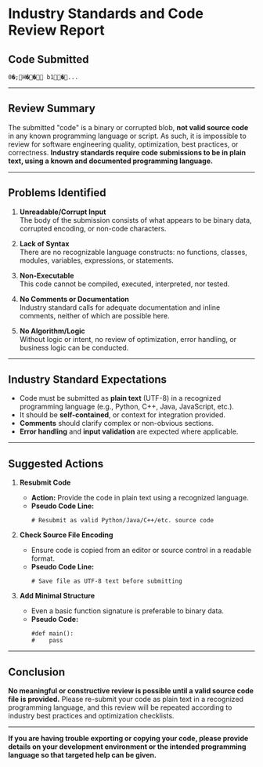 # Industry Standards and Code Review Report

## Code Submitted

```
    0�;    H ��     b1                                  �                            ...
```

---

## Review Summary

The submitted "code" is a binary or corrupted blob, **not valid source code** in any known programming language or script. As such, it is impossible to review for software engineering quality, optimization, best practices, or correctness. **Industry standards require code submissions to be in plain text, using a known and documented programming language.**

---

## Problems Identified

1. **Unreadable/Corrupt Input**  
   The body of the submission consists of what appears to be binary data, corrupted encoding, or non-code characters.

2. **Lack of Syntax**  
   There are no recognizable language constructs: no functions, classes, modules, variables, expressions, or statements.

3. **Non-Executable**  
   This code cannot be compiled, executed, interpreted, nor tested.

4. **No Comments or Documentation**  
   Industry standard calls for adequate documentation and inline comments, neither of which are possible here.

5. **No Algorithm/Logic**  
   Without logic or intent, no review of optimization, error handling, or business logic can be conducted.

---

## Industry Standard Expectations

- Code must be submitted as **plain text** (UTF-8) in a recognized programming language (e.g., Python, C++, Java, JavaScript, etc.).
- It should be **self-contained**, or context for integration provided.
- **Comments** should clarify complex or non-obvious sections.
- **Error handling** and **input validation** are expected where applicable.

---

## Suggested Actions

1. **Resubmit Code**
   - **Action:** Provide the code in plain text using a recognized language.
   - **Pseudo Code Line:**
     ```
     # Resubmit as valid Python/Java/C++/etc. source code
     ```

2. **Check Source File Encoding**
   - Ensure code is copied from an editor or source control in a readable format.
   - **Pseudo Code Line:**
     ```
     # Save file as UTF-8 text before submitting
     ```

3. **Add Minimal Structure**
   - Even a basic function signature is preferable to binary data.
   - **Pseudo Code:**
     ```
     #def main():
     #    pass
     ```

---

## Conclusion

**No meaningful or constructive review is possible until a valid source code file is provided.** Please re-submit your code as plain text in a recognized programming language, and this review will be repeated according to industry best practices and optimization checklists.

---

**If you are having trouble exporting or copying your code, please provide details on your development environment or the intended programming language so that targeted help can be given.**